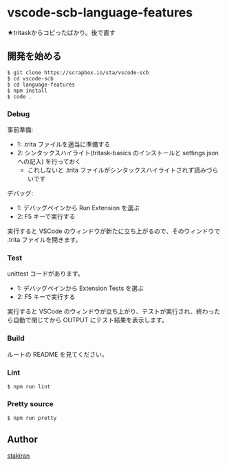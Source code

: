 # vscode-scb-language-features
★tritaskからコピったばかり。後で直す

## 開発を始める

```
$ git clone https://scrapbox.io/sta/vscode-scb
$ cd vscode-scb
$ cd language-features
$ npm install
$ code .
```

### Debug
事前準備:

- 1: .trita ファイルを適当に準備する
- 2: シンタックスハイライト(tritask-basics のインストールと settings.json への記入) を行っておく
    - これしないと .trita ファイルがシンタックスハイライトされず読みづらいです

デバッグ:

- 1: デバッグペインから Run Extension を選ぶ
- 2: F5 キーで実行する

実行すると VSCode のウィンドウが新たに立ち上がるので、そのウィンドウで .trita ファイルを開きます。

### Test
unittest コードがあります。

- 1: デバッグペインから Extension Tests を選ぶ
- 2: F5 キーで実行する

実行すると VSCode のウィンドウが立ち上がり、テストが実行され、終わったら自動で閉じてから OUTPUT にテスト結果を表示します。

### Build
ルートの README を見てください。

### Lint

```
$ npm run lint
```

### Pretty source

```
$ npm run pretty 
```

## Author
[stakiran](https://github.com/stakiran)
